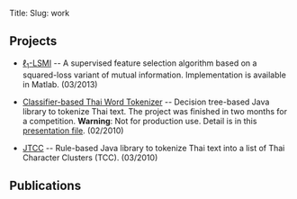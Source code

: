 Title: 
Slug: work


## Projects

* [$\ell_1$-LSMI](l1lsmi.html) -- A supervised feature selection algorithm based on a squared-loss variant of mutual information. 
Implementation is available in Matlab. (03/2013)

* [Classifier-based Thai Word Tokenizer](https://github.com/wittawatj/ctwt) --  Decision tree-based Java library to tokenize Thai text. The project was finished in two months for a competition. **Warning**: Not for production use. Detail is in this [presentation file](files/wordseg_dt.pdf). (02/2010)

* [JTCC](http://code.google.com/p/jtcc/) -- Rule-based Java library to tokenize Thai text into a list of Thai Character Clusters (TCC). (03/2010)

## Publications
<!--https://github.com/vkaravir/bib-publication-list-->
<div id=pubDiv>
<table id="pubTable" class="display"></table>
</div>
<pre id="bibtex" style="display:none;">
@article{DBLP:journals/neco/YamadaJSXS14,
  author    = {Makoto Yamada and
               Wittawat Jitkrittum and
               Leonid Sigal and
               Eric P. Xing and
               Masashi Sugiyama},
  title     = {High-Dimensional Feature Selection by Feature-Wise Kernelized
               Lasso},
  journal   = {Neural Computation},
  volume    = {26},
  number    = {1},
  year      = {2014},
  pages     = {185-207},
  ee        = {http://dx.doi.org/10.1162/NECO_a_00537},
  bibsource = {DBLP, http://dblp.uni-trier.de},
url={http://www.mitpressjournals.org/doi/abs/10.1162/NECO_a_00537#.U9O7Idtsylg}
}
@ARTICLE{Jitkrittum2013,
  author = {Wittawat Jitkrittum and Hirotaka Hachiya and Masashi Sugiyama},
  title = {Feature Selection via $\ell_1$-Penalized Squared-Loss Mutual Information},
  journal = {IEICE Transactions},
  year = {2013},
  volume = {96-D},
  pages = {1513-1524},
  number = {7},
  bibsource = {DBLP, http://dblp.uni-trier.de},
  ee = {http://search.ieice.org/bin/summary.php?id=e96-d_7_1513}
}
@INPROCEEDINGS{Niu2013,
    author={Gang Niu and Wittawat Jitkrittum and Bo Dai and Hirotaka Hachiya and Masashi Sugiyama},
  title = {Squared-loss Mutual Information Regularization: A Novel Information-theoretic
	Approach to Semi-supervised Learning},
  booktitle = {Proceedings of the 30th International Conference on Machine Learning
	(ICML-13)},
  year = {2013},
  editor = {Sanjoy Dasgupta and David McAllester},
  volume = {28},
  number = {3},
  pages = {10-18},
  month = {May},
  publisher = {JMLR Workshop and Conference Proceedings},
  url = {http://jmlr.org/proceedings/papers/v28/niu13.pdf}
}
@techreport{yamada_high-dimensional_2012,
    author={Makoto Yamada and Wittawat Jitkrittum and Leonid Sigal and Eric P. Xing and Masashi Sugiyama},
	title = {High-Dimensional Feature Selection by Feature-Wise Non-Linear Lasso},
	url = {http://arxiv.org/abs/1202.0515},
	number = {{arXiv}:1202.0515 [cs, stat]},
	year = {2012},
	eprinttype = {arxiv},
    institution={Tokyo Institute of Technology},
    type={Research Note},
}

@INPROCEEDINGS{Jitkrittum2009,
  author = {Wittawat Jitkrittum and  Choochart Haruechaiyasak and Thanaruk Theeramunkong },
  title = {{QAST}: question answering system for {Thai} Wikipedia},
  booktitle = {Proceedings of the 2009 Workshop on Knowledge and Reasoning for Answering
  Questions},
  year = {2009},
  series = {KRAQ '09},
  pages = {11--14},
  address = {Stroudsburg, PA, USA},
  publisher = {Association for Computational Linguistics},
  acmid = {1697291},
  isbn = {978-1-932432-50-3},
  location = {Suntec, Singapore},
  numpages = {4},
  url = {http://dl.acm.org/citation.cfm?id=1697288.1697291}
}
@INPROCEEDINGS{Haruechaiyasak2008,
  author = {Choochart Haruechaiyasak and Wittawat Jitkrittum and Chatchawal Sangkeettrakarn
  and Chaianun Damrongrat},
  title = {Implementing News Article Category Browsing Based on Text Categorization
  Technique},
  booktitle = {Web Intelligence/IAT Workshops},
  year = {2008},
  pages = {143-146},
  bibsource = {DBLP, http://dblp.uni-trier.de},
  ee = {http://dx.doi.org/10.1109/WIIAT.2008.61}
}
@INPROCEEDINGS{Haruechaiyasak2007,
  author = {Choochart Haruechaiyasak and Chatchawal Sangkeettrakarn and Wittawat
  Jitkrittum},
  title = {Managing Offline Educational Web Contents with Search Engine Tools},
  booktitle = {ICADL},
  year = {2007},
  pages = {444-453},
  bibsource = {DBLP, http://dblp.uni-trier.de},
  ee = {http://dx.doi.org/10.1007/978-3-540-77094-7_56}
}
</pre>
<!--<style>@import url('/css/bib-publication-list.css');</style>-->
<link rel="stylesheet" type="text/css" href="/css/bib-publication-list.css"/>
<script src="/js/jquery.dataTables.min.js"></script>
<!--<script src="/js/bib-list-min.js"></script>-->
<script src="/js/bib-list.js"></script>
<script src="/js/bib-publication-list.js"></script>
<script type="text/javascript">
 var init = function() {
   bibtexify("#bibtex", "pubTable", {});
//bibtexify("files/publications.bib", "pubTable", {});
 };
 if (window.addEventListener) {
   window.addEventListener('load', init, false);
 } else if (window.attachEvent) {
   window.attachEvent('onload', init);
 }
</script>
